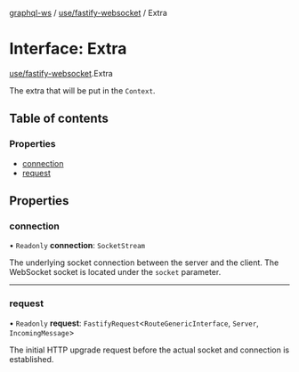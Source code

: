 [graphql-ws](../README.md) / [use/fastify-websocket](../modules/use_fastify_websocket.md) / Extra

# Interface: Extra

[use/fastify-websocket](../modules/use_fastify_websocket.md).Extra

The extra that will be put in the `Context`.

## Table of contents

### Properties

- [connection](use_fastify_websocket.Extra.md#connection)
- [request](use_fastify_websocket.Extra.md#request)

## Properties

### connection

• `Readonly` **connection**: `SocketStream`

The underlying socket connection between the server and the client.
The WebSocket socket is located under the `socket` parameter.

___

### request

• `Readonly` **request**: `FastifyRequest`<`RouteGenericInterface`, `Server`, `IncomingMessage`\>

The initial HTTP upgrade request before the actual
socket and connection is established.
